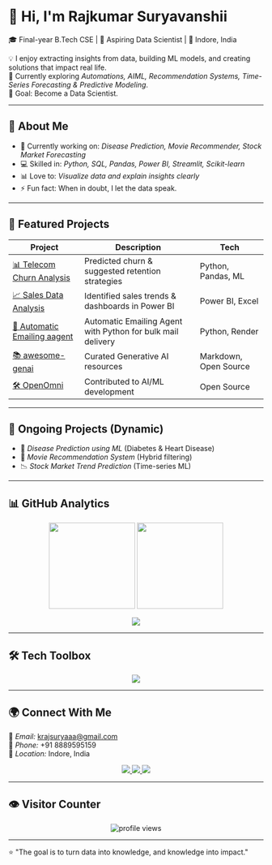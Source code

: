 # 👋 Hi, I'm Rajkumar Suryavanshii  

🎓 Final-year B.Tech CSE | 🤖 Aspiring Data Scientist | 📍 Indore, India  

💡 I enjoy extracting insights from data, building ML models, and creating solutions that impact real life.  
🌱 Currently exploring *Automations, AIML, Recommendation Systems, Time-Series Forecasting & Predictive Modeling*.  
🎯 Goal: Become a Data Scientist.  

---

## 🔹 About Me  

- 🔭 Currently working on: *Disease Prediction, Movie Recommender, Stock Market Forecasting*  
- 💻 Skilled in: *Python, SQL, Pandas, Power BI, Streamlit, Scikit-learn*  
- 📊 Love to: *Visualize data and explain insights clearly*  
- ⚡ Fun fact: When in doubt, I let the data speak.  

---

## 🚀 Featured Projects  

| Project | Description | Tech |
|---------|-------------|------|
| [📊 Telecom Churn Analysis](https://github.com/Suryavanshii/telecom-churn-analysis) | Predicted churn & suggested retention strategies | Python, Pandas, ML |
| [📈 Sales Data Analysis](https://github.com/Suryavanshii/sales-data-analysis) | Identified sales trends & dashboards in Power BI | Power BI, Excel |
| [🤖 Automatic Emailing aagent](https://automatic-emailing-agent.onrender.com/) | Automatic Emailing Agent with Python for bulk mail delivery | Python, Render |
| [📚 awesome-genai](https://github.com/Suryavanshii/awesome-genai) | Curated Generative AI resources | Markdown, Open Source |
| [🛠 OpenOmni](https://github.com/Suryavanshii/OpenOmni) | Contributed to AI/ML development | Open Source |

---

## 🔄 Ongoing Projects (Dynamic)  

- 🏥 *Disease Prediction using ML* (Diabetes & Heart Disease)  
- 🎥 *Movie Recommendation System* (Hybrid filtering)  
- 📉 *Stock Market Trend Prediction* (Time-series ML)  

---

## 📊 GitHub Analytics  

<p align="center">
  <img src="https://github-readme-stats.vercel.app/api?username=Suryavanshii&show_icons=true&theme=radical" height="170px"/>
  <img src="https://github-readme-streak-stats.herokuapp.com?user=Suryavanshii&theme=radical&hide_border=false" height="170px"/>
</p>

<p align="center">
  <img src="https://github-readme-activity-graph.vercel.app/graph?username=Suryavanshii&bg_color=1a1b27&color=ffffff&line=38bdae&point=ffffff&hide_border=true" />
</p>

---

## 🛠 Tech Toolbox  

<p align="center">
  <img src="https://skillicons.dev/icons?i=python,sqlite,pytorch,sklearn,git,github,linux,html,css" />
</p>

---

## 🌍 Connect With Me  

📧 *Email:* [krajsuryaaa@gmail.com](mailto:krajsuryaaa@gmail.com)  
📱 *Phone:* ‪+91 8889595159‬  
📍 *Location:* Indore, India  

<p align="center">
  <a href="https://www.linkedin.com/in/rajkumarsuryavanshii/" target="_blank">
    <img src="https://img.shields.io/badge/LinkedIn-0A66C2?style=for-the-badge&logo=linkedin&logoColor=white" />
  </a>
  <a href="https://www.instagram.com/krajsuryavanshi" target="_blank">
    <img src="https://img.shields.io/badge/Instagram-E4405F?style=for-the-badge&logo=instagram&logoColor=white" />
  </a>
  <a href="https://github.com/Suryavanshii" target="_blank">
    <img src="https://img.shields.io/badge/GitHub-171515?style=for-the-badge&logo=github&logoColor=white" />
  </a>
</p>

---

## 👁 Visitor Counter  

<p align="center">
  <img src="https://komarev.com/ghpvc/?username=Suryavanshii&label=Profile%20Views&color=0e75b6&style=flat" alt="profile views"/>
</p>

---

⭐ "The goal is to turn data into knowledge, and knowledge into impact."
